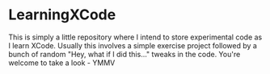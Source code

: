 LearningXCode
=============
This is simply a little repository where I intend to store experimental code as I learn XCode.
Usually this involves a simple exercise project followed by a bunch of random "Hey, what if I did this..." tweaks in the code.
You're welcome to take a look - YMMV
